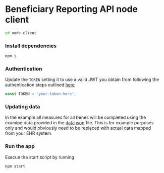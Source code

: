 # Beneficiary Reporting API node client

```bash
cd node-client
```

### Install dependencies
```bash
npm i
```

### Authentication
Update the `TOKEN` setting it to use a valid JWT you obtain from following the authentication steps outlined [here]()
```javascript
const TOKEN = 'your-token-here';
```

### Updating data
In the example all measures for all benes will be completed using the examlpe data provided in the [data.json](https://github.cms.gov/qpp/beneficiary-reporting-api-client-examples/blob/master/data.json) file. This is for example purposes only and would obviously need to be replaced with actual data mapped from your EHR system.

### Run the app
Execue the start script by running
```bash
npm start
```